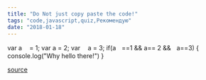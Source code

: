 ```yaml
---
title: "Do Not just copy paste the code!"
tags: "code,javascript,quiz,Рекомендую"
date: "2018-01-18"
---
```


var aﾠ = 1;
var a = 2;
var ﾠa = 3;
if(aﾠ==1 && a== 2 &&ﾠa==3) {
 console.log("Why hello there!")
}

[source](https://stackoverflow.com/a/48274520/274500)
